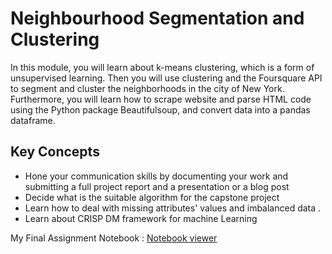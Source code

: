 # Neighbourhood Segmentation and Clustering

In this module, you will learn about k-means clustering, which is a form of unsupervised learning. Then you will use clustering and the Foursquare API to segment and cluster the neighborhoods in the city of New York. Furthermore, you will learn how to scrape website and parse HTML code using the Python package Beautifulsoup, and convert data into a pandas dataframe.

## Key Concepts
- Hone your communication skills by documenting your work and submitting a full project report and a presentation or a blog post
- Decide what is the suitable algorithm for the capstone project
- Learn how to deal with missing attributes' values and imbalanced data .
- Learn about CRISP DM framework for machine Learning

My Final Assignment Notebook : [Notebook viewer](https://nbviewer.jupyter.org/github/Thomas-George-T/IBM-Data-Science-Professional-Certification/blob/master/9.Applied_Data_Science_Capstone/Week_3_-_Neighborhood_Segmentation_and_Clustering/Applied_Capstone_Week_3_Assignment.ipynb)
